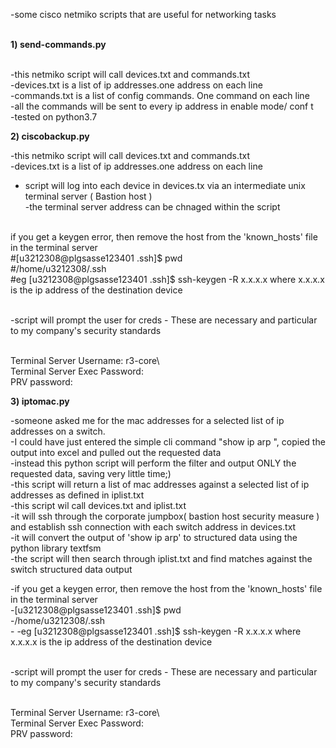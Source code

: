 -some cisco netmiko scripts that are useful for networking tasks <br /><br />

 <b>1) send-commands.py <br /><br /> </b>

-this netmiko script will call devices.txt and commands.txt <br />
-devices.txt is a list of ip addresses.one address on each line <br />
-commands.txt is a list of config commands. One command on each line <br />
-all the commands will be sent to every ip address in enable mode/ conf t <br />
-tested on python3.7

<b>2)  ciscobackup.py</b>


-this netmiko script will call devices.txt and commands.txt <br />
-devices.txt is a list of ip addresses.one address on each line <br />
- script will log into each device in devices.tx via an intermediate unix terminal server ( Bastion host )<br />
-the terminal server address can be chnaged within the script<br /><br />



if you get a keygen error, then  remove the host from the 'known_hosts' file  in the terminal server<br />
#[u3212308@plgsasse123401 .ssh]$ pwd<br />
#/home/u3212308/.ssh<br />
#eg   [u3212308@plgsasse123401 .ssh]$ ssh-keygen -R x.x.x.x   where x.x.x.x is the ip address of the destination device<br /><br />


-script will prompt the user for creds - These are necessary and particular to my company's security standards<br /><br />

Terminal Server Username: r3-core\ <br />
Terminal Server Exec Password:<br />
PRV  password:<br />


<b>3) iptomac.py</b></br>

-someone asked me for the mac addresses for a selected list of ip addresses on a switch.</br>
-I could have just entered  the simple cli command "show ip arp ", copied the output into excel and pulled out the requested data</br>
-instead this python script will perform the filter and output ONLY the requested data, saving  very little time;)</br>
-this script will return a list of mac addresses against a selected list of ip addresses as defined in iplist.txt</br>
-this script wil call devices.txt and iplist.txt</br>
-it will ssh through the corporate jumpbox( bastion host security measure ) and establish ssh connection with each  switch address in devices.txt</br>
-it will convert the output of 'show ip arp' to structured data using the python library textfsm</br>
-the script will then search through iplist.txt and find matches against the switch structured data output</br>

-if you get a keygen error, then  remove the host from the 'known_hosts' file  in the terminal server<br />
-[u3212308@plgsasse123401 .ssh]$ pwd<br />
-/home/u3212308/.ssh<br />-
-eg   [u3212308@plgsasse123401 .ssh]$ ssh-keygen -R x.x.x.x   where x.x.x.x is the ip address of the destination device<br /><br />

-script will prompt the user for creds - These are necessary and particular to my company's security standards<br /><br />

Terminal Server Username: r3-core\ <br />
Terminal Server Exec Password:<br />
PRV  password:<br />

